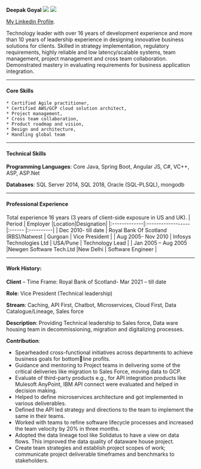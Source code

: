 
**Deepak Goyal**
![](https://github.githubassets.com/images/icons/emoji/octocat.png)
![](https://github.com/deepakgoyal17/AboutMe/tree/master/assets/images/Deepak.jpg)


[My Linkedin Profile](https://www.linkedin.com/in/deepak-goyal-b6709355/).

Technology leader with over 16 years of development experience and more than 10 years of leadership 
experience in designing innovative business solutions for clients. Skilled in strategy implementation, 
regulatory requirements, highly reliable and low latency/scalable systems, team management, project 
management and cross team collaboration. Demonstrated mastery in evaluating requirements for 
business application integration. 

* * *
#### Core Skills
```
* Certified Agile practitioner,
* Certified AWS/GCP cloud solution architect,
* Project management,
* Cross team collaboration,
* Product roadmap and vision, 
* Design and architecture, 
* Handling global team
```
* * *
#### Technical Skills

**Programming Languages**: Core Java, Spring Boot, Angular JS, C#, VC++, ASP, ASP.Net

**Databases**: SQL Server 2014, SQL 2018, Oracle (SQL-PLSQL), mongodb

* * *

#### Professional Experience

Total experience 16 years (3 years of client-side exposure in US and UK). 
| Period       | Employer          |Location|Designation|
|:-------------|:------------------|:------ |:----------|
| Dec 2010- till date           | Royal Bank Of Scotland (RBS)/Natwest | Gurgoan  | Vice President |
| Aug 2005- Nov 2010            | Infosys Technologies Ltd  | USA/Pune  | Technology Lead |
| Jan 2005 – Aug 2005            |Newgen Software Tech.Ltd  |New Delhi  | Software Engineer |

   
* * *
#### Work History:

**Client** – Time Frame: Royal Bank of Scotland- Mar 2021 – till date

**Role**: Vice President (Technical leadership)

**Stream**: Caching, API First, Chatbot, Microservices, Cloud First, Data Catalogue/Lineage, Sales force

**Description**: Providing Technical leadership to Sales force, Data ware housing team in decommissioning, migration and digitalizing processes. 

**Contribution**:

* Spearheaded cross-functional initiatives across departments to achieve business goals for bottomline profits.
* Guidance and mentoring to Project teams in delivering some of the critical deliveries like migration to 
Sales Force, moving data to GCP.
* Evaluate of third-party products e.g., for API integration products like Mulesoft AnyPoint, IBM API 
connect were evaluated and helped in decision making.
* Helped to define microservices architecture and got implemented in various deliverables.
* Defined the API led strategy and directions to the team to implement the same in their teams.
* Worked with teams to refine software lifecycle processes and increased the team velocity by 20% in three months.
* Adopted the data lineage tool like Solidatus to have a view on data flows. This improved the data quality of dataware house project.
* Create team strategies and establish project scopes of work; communicate project deliverable timeframes and benchmarks to stakeholders.




